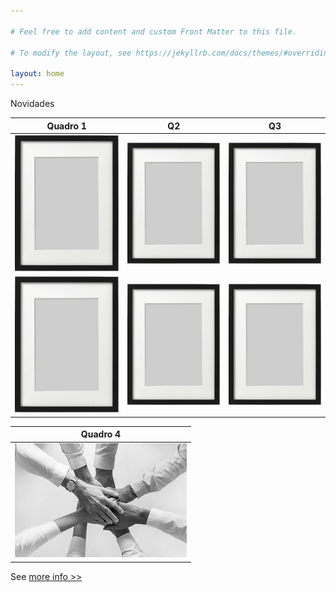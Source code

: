 ```yaml
---

# Feel free to add content and custom Front Matter to this file.

# To modify the layout, see https://jekyllrb.com/docs/themes/#overriding-theme-defaults

layout: home
---
```


Novidades


| Quadro 1                       | Q2                              | Q3                              |
|--------------------------------|---------------------------------|---------------------------------|
| ![Quadro](assets/img/frame.png)| ![Quadro](assets/img/frame.png) | ![Quadro](assets/img/frame.png) |
| ![Quadro](assets/img/frame.png)| ![Quadro](assets/img/frame.png) | ![Quadro](assets/img/frame.png) |

| Quadro 4                       |
|--------------------------------|
|![Quadro](assets/img/test1.png) |


See [more info >>](/more-info/)
